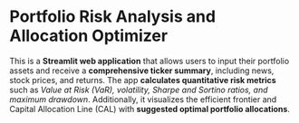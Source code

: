 # Portfolio Risk Analysis and Allocation Optimizer

This is a **Streamlit web application** that allows users to input their portfolio assets and receive a **comprehensive ticker summary**, including news, stock prices, and returns. The app **calculates quantitative risk metrics** such as *Value at Risk (VaR), volatility, Sharpe and Sortino ratios, and maximum drawdown*. Additionally, it visualizes the efficient frontier and Capital Allocation Line (CAL) with **suggested optimal portfolio allocations**.
